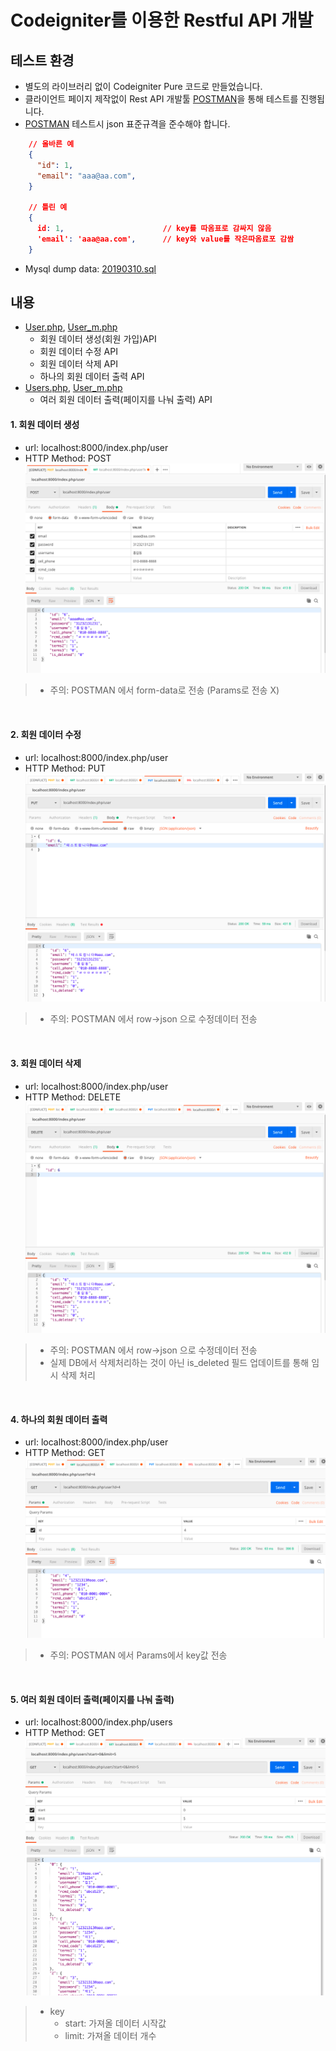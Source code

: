 # Codeigniter를 이용한 Restful API 개발

## 테스트 환경  
  - 별도의 라이브러리 없이 Codeigniter Pure 코드로 만들었습니다.
  - 클라이언트 페이지 제작없이 Rest API 개발툴 [POSTMAN](https://www.getpostman.com/)을 통해 테스트를 진행됩니다.
  - [POSTMAN](https://www.getpostman.com/) 테스트시 json 표준규격을 준수해야 합니다.
```json
    // 올바른 예
    {
      "id": 1,
      "email": "aaa@aa.com",
    }
    
    // 틀린 예
    {
      id: 1,                      // key를 따옴표로 감싸지 않음
      'email': 'aaa@aa.com',      // key와 value를 작은따옴료포 감쌈
    }
```
  - Mysql dump data: [20190310.sql](https://github.com/ohhapday/docker_apache_php/blob/master/20190310.sql)


## 내용
  - [User.php](https://github.com/ohhapday/docker_apache_php/blob/master/application/controllers/User.php), [User_m.php](https://github.com/ohhapday/docker_apache_php/blob/master/application/models/User_m.php)
    - 회원 데이터 생성(회원 가입)API
    - 회원 데이터 수정 API
    - 회원 데이터 삭제 API
    - 하나의 회원 데이터 출력 API
  - [Users.php](https://github.com/ohhapday/docker_apache_php/blob/master/application/controllers/Users.php), [User_m.php](https://github.com/ohhapday/docker_apache_php/blob/master/application/models/Users_m.php)
    - 여러 회원 데이터 출력(페이지를 나눠 출력) API


#### 1. 회원 데이터 생성
  - url: localhost:8000/index.php/user
  - HTTP Method: POST
![회원생성](https://raw.githubusercontent.com/ohhapday/docker_apache_php/master/img/%EC%8A%A4%ED%81%AC%EB%A6%B0%EC%83%B7%202019-03-10%20%EC%98%A4%ED%9B%84%2012.45.50.png)
> * 주의: POSTMAN 에서 form-data로 전송 (Params로 전송 X)

<br />

#### 2. 회원 데이터 수정
  - url: localhost:8000/index.php/user
  - HTTP Method: PUT
![회원생성](https://raw.githubusercontent.com/ohhapday/docker_apache_php/master/img/%EC%8A%A4%ED%81%AC%EB%A6%B0%EC%83%B7%202019-03-10%20%EC%98%A4%ED%9B%84%204.33.22.png)
> * 주의: POSTMAN 에서 row->json 으로 수정데이터 전송 

<br />

#### 3. 회원 데이터 삭제
  - url: localhost:8000/index.php/user
  - HTTP Method: DELETE
![회원생성](https://raw.githubusercontent.com/ohhapday/docker_apache_php/master/img/%EC%8A%A4%ED%81%AC%EB%A6%B0%EC%83%B7%202019-03-10%20%EC%98%A4%ED%9B%84%204.35.09.png)
> * 주의: POSTMAN 에서 row->json 으로 수정데이터 전송
> * 실제 DB에서 삭제처리하는 것이 아닌 is_deleted 필드 업데이트를 통해 임시 삭제 처리

<br />

#### 4. 하나의 회원 데이터 출력
  - url: localhost:8000/index.php/user
  - HTTP Method: GET
![회원생성](https://raw.githubusercontent.com/ohhapday/docker_apache_php/master/img/%EC%8A%A4%ED%81%AC%EB%A6%B0%EC%83%B7%202019-03-10%20%EC%98%A4%ED%9B%84%204.37.50.png)
> * 주의: POSTMAN 에서 Params에서 key값 전송 

<br />

#### 5. 여러 회원 데이터 출력(페이지를 나눠 출력)
  - url: localhost:8000/index.php/users
  - HTTP Method: GET
![회원생성](https://raw.githubusercontent.com/ohhapday/docker_apache_php/master/img/%EC%8A%A4%ED%81%AC%EB%A6%B0%EC%83%B7%202019-03-10%20%EC%98%A4%ED%9B%84%204.39.22.png)
> * key
>   * start: 가져올 데이터 시작값
>   * limit: 가져올 데이터 개수

